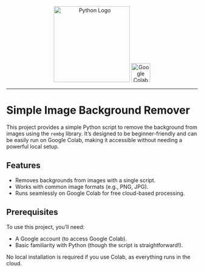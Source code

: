 <div align="center">
  <img src="https://www.python.org/static/community_logos/python-logo-master-v3-TM.png" alt="Python Logo" width="200"/>
  <img src="https://colab.research.google.com/img/colab_favicon_256px.png" alt="Google Colab Logo" width="50"/>
</div>

---

# Simple Image Background Remover

This project provides a simple Python script to remove the background from images using the `rembg` library. It’s designed to be beginner-friendly and can be easily run on Google Colab, making it accessible without needing a powerful local setup.

## Features
- Removes backgrounds from images with a single script.
- Works with common image formats (e.g., PNG, JPG).
- Runs seamlessly on Google Colab for free cloud-based processing.

## Prerequisites
To use this project, you’ll need:
- A Google account (to access Google Colab).
- Basic familiarity with Python (though the script is straightforward!).

No local installation is required if you use Colab, as everything runs in the cloud.

